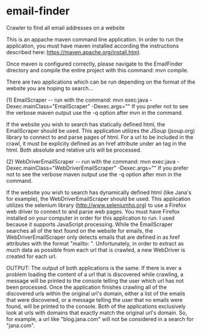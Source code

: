 # email-finder
Crawler to find all email addresses on a website

This is an appache maven command line application. In order to run the application, you must have maven installed according the instructions described here: https://maven.apache.org/install.html. 

Once maven is configured correctly, please navigate to the EmailFinder directory and compile the entire project with this command: mvn compile.

There are two applications which can be run depending on the format of the website you are hoping to search...

(1) EmailScraper -- run with the command: mvn exec:java -Dexec.mainClass="EmailScraper" -Dexec.args="<url to search>"
If you prefer not to see the verbose maven output use the -q option after mvn in the command.

If the website you wish to search has statically defined html, the EmailScraper should be used. This application utilizes the JSoup (jsoup.org) library to connect to and parse pages of html. For a url to be included in the crawl, it must be explicity defined as an href attribute under an <a> tag in the html. Both absolute and relative urls will be processed.

(2) WebDriverEmailScraper -- run with the command: mvn exec:java -Dexec.mainClass="WebDriverEmailScraper" -Dexec.args="<url to search>"
If you prefer not to see the verbose maven output use the -q option after mvn in the command.

If the website you wish to search has dynamically defined html (like Jana's for example), the WebDriverEmailScraper should be used. This application utilizes the selenium library (http://www.seleniumhq.org) to use a Firefox web driver to connect to and parse web pages. You must have Firefox installed on your computer in order for this application to run. I used because it supports JavaScript processing. While the EmailScraper searches all of the text found on the website for emails, the WebDriverEmailScraper only detects emails that are defined in as href attributes with the format "mailto: <email address>". Unfortunately, in order to extract as much data as possible from each url that is crawled, a new WebDriver is created for each url.

OUTPUT:
The output of both applications is the same. If there is ever a problem loading the content of a url that is discovered while crawling, a message will be printed to the console telling the user which url has not been processed. Once the application finishes crawling all of the discovered urls within the original url's domain, either a list of the emails that were discovered, or a message telling the user that no emails were found, will be printed to the console. Both of the applications exclusively look at urls with domains that exactly match the original url's domain. So, for example, a url like "blog.jana.com" will not be considered in a search for "jana.com".
